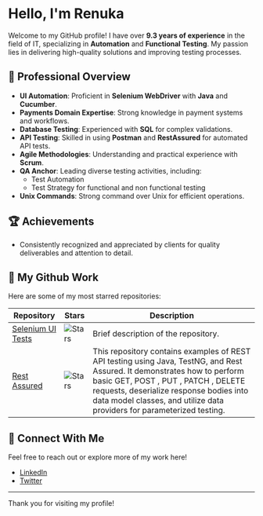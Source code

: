 # Hello, I'm Renuka

Welcome to my GitHub profile! I have over **9.3 years of experience** in the field of IT, specializing in **Automation** and **Functional Testing**. My passion lies in delivering high-quality solutions and improving testing processes. 

## 🔹 Professional Overview

- **UI Automation**: Proficient in **Selenium WebDriver** with **Java** and **Cucumber**.
- **Payments Domain Expertise**: Strong knowledge in payment systems and workflows.
- **Database Testing**: Experienced with **SQL** for complex validations.
- **API Testing**: Skilled in using **Postman** and **RestAssured** for automated API tests.
- **Agile Methodologies**: Understanding and practical experience with **Scrum**.
- **QA Anchor**: Leading diverse testing activities, including:
  - Test Automation
  - Test Strategy for functional and non functional testing
- **Unix Commands**: Strong command over Unix for efficient operations.

## 🏆 Achievements

- Consistently recognized and appreciated by clients for quality deliverables and attention to detail.

## 🌟 My Github Work

Here are some of my most starred repositories:

| Repository | Stars | Description |
|------------|-------|-------------|
| [Selenium UI Tests](https://github.com/renuka2593/selenium-ui-tests) | ![Stars](https://img.shields.io/github/stars/username/repo1?style=social) | Brief description of the repository. |
| [Rest Assured](https://github.com/renuka2593/rest-assured-examples) | ![Stars](https://img.shields.io/github/stars/username/repo2?style=social) | This repository contains examples of REST API testing using Java, TestNG, and Rest Assured. It demonstrates how to perform basic GET, POST , PUT , PATCH , DELETE requests, deserialize response bodies into data model classes, and utilize data providers for parameterized testing. |

## 🔗 Connect With Me

Feel free to reach out or explore more of my work here!

- [LinkedIn](https://www.linkedin.com/in/your-profile)
- [Twitter](https://twitter.com/your-profile)

---

Thank you for visiting my profile!
